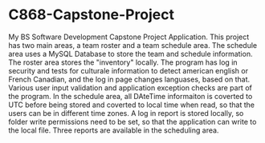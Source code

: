 # C868-Capstone-Project
My BS Software Development Capstone Project Application. This project has two main areas, a team roster and a team schedule area. The schedule area uses a MySQL Database to store the team and schedule information. The roster area stores the "inventory" locally. The program has log in security and tests for culturale information to detect american english or French Canadian, and the log in page changes languases, based on that. Various user input validation and application exception checks are part of the program. In the schedule area, all DAteTime informaiton is coverted to UTC before being stored and coverted to local time when read, so that the users can be in different time zones. A log in report is stored locally, so folder write permissions need to be set, so that the application can write to the local file. Three reports are available in the scheduling area.
